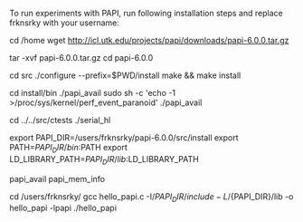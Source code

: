 To run experiments with PAPI, run following installation steps and replace frknsrky with your username:

cd /home
wget http://icl.utk.edu/projects/papi/downloads/papi-6.0.0.tar.gz

tar -xvf papi-6.0.0.tar.gz
cd papi-6.0.0

cd src
./configure --prefix=$PWD/install
make && make install

cd install/bin
./papi_avail
sudo sh -c 'echo -1 >/proc/sys/kernel/perf_event_paranoid'
./papi_avail

cd ../../src/ctests
./serial_hl

export PAPI_DIR=/users/frknsrky/papi-6.0.0/src/install
export PATH=${PAPI_DIR}/bin:$PATH
export LD_LIBRARY_PATH=${PAPI_DIR}/lib:$LD_LIBRARY_PATH

papi_avail
papi_mem_info

cd /users/frknsrky/
gcc hello_papi.c -I/${PAPI_DIR}/include -L/${PAPI_DIR}/lib -o hello_papi -lpapi
./hello_papi
